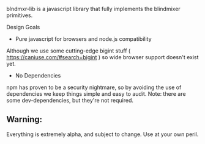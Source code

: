 blndmxr-lib is a javascript library that fully implements the blindmixer primitives. 


Design Goals
* Pure javascript for browsers and node.js compatibility

Although we use some cutting-edge bigint stuff ( https://caniuse.com/#search=bigint ) so wide browser support doesn't exist yet.


* No Dependencies

npm has proven to be a security nightmare, so by avoiding the use of dependencies we keep things simple and easy to audit. Note: there are some dev-dependencies, but they're not required.


Warning:
-------
Everything is extremely alpha, and subject to change. Use at your own peril.
